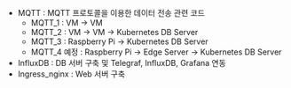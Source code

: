 - MQTT : MQTT 프로토콜을 이용한 데이터 전송 관련 코드
  - MQTT_1 : VM -> VM
  - MQTT_2 : VM -> VM -> Kubernetes DB Server
  - MQTT_3 : Raspberry Pi -> Kubernetes DB Server
  - MQTT_4 예정 : Raspberry Pi -> Edge Server -> Kubernetes DB Server
- InfluxDB : DB 서버 구축 및 Telegraf, InfluxDB, Grafana 연동
- Ingress_nginx : Web 서버 구축
